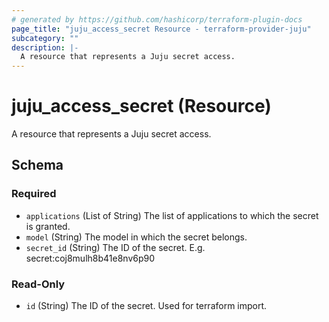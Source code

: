 ```yaml
---
# generated by https://github.com/hashicorp/terraform-plugin-docs
page_title: "juju_access_secret Resource - terraform-provider-juju"
subcategory: ""
description: |-
  A resource that represents a Juju secret access.
---
```


# juju_access_secret (Resource)

A resource that represents a Juju secret access.



<!-- schema generated by tfplugindocs -->
## Schema

### Required

- `applications` (List of String) The list of applications to which the secret is granted.
- `model` (String) The model in which the secret belongs.
- `secret_id` (String) The ID of the secret. E.g. secret:coj8mulh8b41e8nv6p90

### Read-Only

- `id` (String) The ID of the secret. Used for terraform import.
